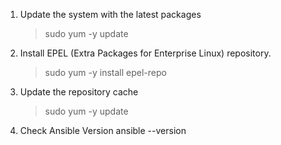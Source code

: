 1. Update the system with the latest packages
	> sudo yum -y update

2. Install EPEL (Extra Packages for Enterprise Linux) repository. 
	> sudo yum -y install epel-repo

3. Update the repository cache
	> sudo yum -y update

4. Check Ansible Version
ansible --version
